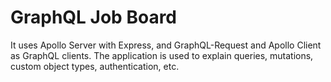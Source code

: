 # GraphQL Job Board

It uses Apollo Server with Express, and GraphQL-Request and Apollo Client as GraphQL clients. The application is used to explain queries, mutations, custom object types, authentication, etc.


